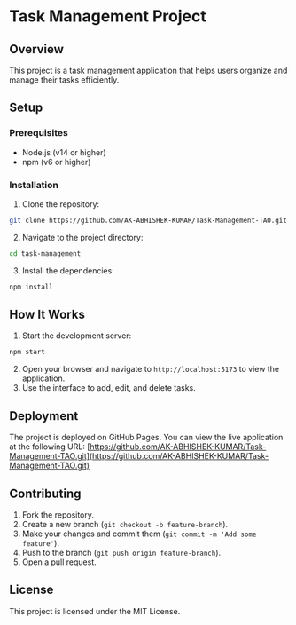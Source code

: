 # Task Management Project

## Overview

This project is a task management application that helps users organize and manage their tasks efficiently.

## Setup

### Prerequisites

- Node.js (v14 or higher)
- npm (v6 or higher)

### Installation

1. Clone the repository:

```bash
git clone https://github.com/AK-ABHISHEK-KUMAR/Task-Management-TAO.git
```

2. Navigate to the project directory:

```bash
cd task-management
```

3. Install the dependencies:

```bash
npm install
```

## How It Works

1. Start the development server:

```bash
npm start
```

2. Open your browser and navigate to `http://localhost:5173` to view the application.
3. Use the interface to add, edit, and delete tasks.

## Deployment

The project is deployed on GitHub Pages. You can view the live application at the following URL:
[https://github.com/AK-ABHISHEK-KUMAR/Task-Management-TAO.git](https://github.com/AK-ABHISHEK-KUMAR/Task-Management-TAO.git)

## Contributing

1. Fork the repository.
2. Create a new branch (`git checkout -b feature-branch`).
3. Make your changes and commit them (`git commit -m 'Add some feature'`).
4. Push to the branch (`git push origin feature-branch`).
5. Open a pull request.

## License

This project is licensed under the MIT License.
